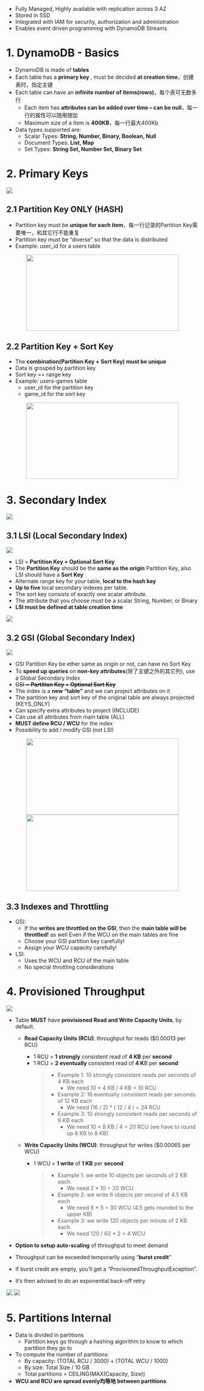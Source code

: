 - Fully Managed, Highly available with replication across 3 AZ
- Stored in SSD
- Integrated with IAM for security, authorization and administration
- Enables event driven programming with DynamoDB Streams

# 1. DynamoDB - Basics
- DynamoDB is made of **tables**
- Each table has a **primary key** , must be decided **at creation time**，创建表时，指定主键
- Each table can have an **infinite number of items(rows)**，每个表可无数多行
  - Each item has **attributes can be added over time – can be null**，每一行的属性可以随用随加
  - Maximum size of a item is **400KB**，每一行最大400Kb
- Data types supported are:
  - Scalar Types: **String, Number, Binary, Boolean, Null**
  - Document Types: **List, Map**
  - Set Types: **String Set, Number Set, Binary Set**

# 2. Primary Keys
![](https://i.loli.net/2019/08/22/uQFa8UXRgfbCMjs.png)

## 2.1 Partition Key ONLY (HASH)
- Partition key must be **unique for each item**，每一行记录的Partition Key需要唯一，和其它行不能重复
- Partition key must be “diverse” so that the data is distributed
- Example: user_id for a users table

<p align="center">
    <img src="https://i.loli.net/2019/08/22/EiP8hn7UVqGKZuR.png"  width="400" height="200">
</p>

## 2.2 Partition Key + Sort Key
- The **combination(Partition Key + Sort Key) must be unique**
- Data is grouped by partition key
- Sort key == range key
- Example: users-games table
  - user_id for the partition key
  - game_id for the sort key
  
<p align="center">
    <img src="https://i.loli.net/2019/08/22/5jnIlO9JCg1pkK4.png"  width="400" height="200">
</p>


# 3. Secondary Index

![](https://i.loli.net/2019/08/22/gXUq532BNY9V8wW.png)

## 3.1 LSI (Local Secondary Index)
![](https://i.loli.net/2019/08/22/NLDJFm9vlAaWsoK.png)
- LSI = **Partition Key + Optional Sort Key**
- The **Partition Key** should be the **same as the origin** Partition Key, also LSI should have a **Sort Key**
- Alternate range key for your table, **local to the hash key**
- **Up to five** local secondary indexes per table.
- The sort key consists of exactly one scalar attribute.
- The attribute that you choose must be a scalar String, Number, or Binary
- **LSI must be defined at table creation time**

![](https://i.loli.net/2019/08/22/A3pNK8qgShm7kja.png)

## 3.2 GSI (Global Secondary Index)
![](https://i.loli.net/2019/08/22/dbEcGj1KqAaJUkn.png)
- GSI Partition Key be ether same as origin or not, can have no Sort Key
- To **speed up queries** on **non-key attributes**(除了主键之外的其它列), use a Global Secondary Index
- ~~GSI = **Partition Key + Optional Sort Key**~~
- The index is a **new “table”** and we can project attributes on it
- The partition key and sort key of the original table are always projected (KEYS_ONLY)
- Can specify extra attributes to project (INCLUDE)
- Can use all attributes from main table (ALL)
- **MUST define RCU / WCU** for the index
- Possibility to add / modify GSI (not LSI)

<p align="center">
    <img src="https://i.loli.net/2019/08/22/A62aNKJPmW1QcZv.png"  width="400" height="200">
    <img src="https://i.loli.net/2019/08/22/iPLCRoYBrZVk5SH.png"  width="400" height="200">
</p>

## 3.3 Indexes and Throttling
- GSI:
  - If the **writes are throttled on the GSI**, then the **main table will be throttled!** as well Even if the WCU on the main tables are fine
  - Choose your GSI partition key carefully!
  - Assign your WCU capacity carefully!
- LSI:
  - Uses the WCU and RCU of the main table
  - No special throttling considerations


# 4. Provisioned Throughput

![](https://i.loli.net/2019/08/22/XQw4UhGd8ZgjYWo.png)

- Table **MUST** have **provisioned Read and Write Capacity Units**, by default.
  - **Read Capacity Units (RCU)**: throughput for reads ($0.00013 per RCU)
    - 1 RCU = **1 strongly** consistent read of **4 KB** per **second**
    - 1 RCU = **2 eventually** consistent read of **4 K**B per **second**   
      > - Example 1: 10 strongly consistent reads per seconds of 4 KB each
      >   - We need 10 * 4 KB / 4 KB = 10 RCU
      > - Example 2: 16 eventually consistent reads per seconds of 12 KB each
      >   - We need (16 / 2) * ( 12 / 4 ) = 24 RCU
      > - Example 3: 10 strongly consistent reads per seconds of 6 KB each
      >   - We need 10 * 8 KB / 4 = 20 RCU (we have to round up 6 KB to 8 KB)

  - **Write Capacity Units (WCU)**: throughput for writes ($0.00065 per WCU)
    - 1 WCU = **1 write** of **1 KB** per **second**    
      > - Example 1: we write 10 objects per seconds of 2 KB each.
      >   - We need 2 * 10 = 20 WCU
      > - Example 2: we write 6 objects per second of 4.5 KB each
      >   - We need 6 * 5 = 30 WCU (4.5 gets rounded to the upper KB)
      > - Example 3: we write 120 objects per minute of 2 KB each
      >   - We need 120 / 60 * 2 = 4 WCU

- **Option to setup auto-scaling** of throughput to meet demand
- Throughput can be exceeded temporarily using “**burst credit**”
- If burst credit are empty, you’ll get a “ProvisionedThroughputException”.
- It’s then advised to do an exponential back-off retry

![](https://i.loli.net/2019/08/22/hA5RZYufWD8V1ry.png)
![](https://i.loli.net/2019/08/22/Fgfa3ZqC9Dmzx4t.png)


# 5. Partitions Internal
- Data is divided in partitions
  - Partition keys go through a hashing algorithm to know to which partition they go to
- To compute the number of partitions:
  - By capacity: (TOTAL RCU / 3000) + (TOTAL WCU / 1000)
  - By size: Total Size / 10 GB
  - Total partitions = CEILING(MAX(Capacity, Size))
- **WCU and RCU are spread evenly均等地 between partitions**



















































































